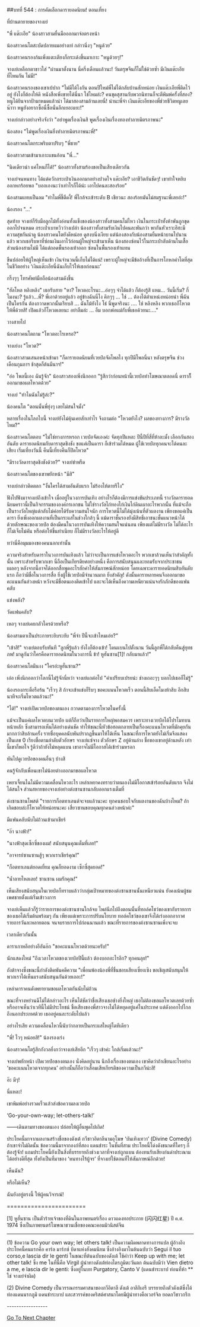 ##บทที่ 544 : การคัดเลือกดารายอดนิยม!
ตอนเที่ยง


ที่บ้านตายายของจางเย่


"พี่ แต๊ะเอีย" น้องสาวสามยื่นมือออกมาจ่อตรงหน้า


น้องสาวคนโตสะบัดปลายผมอย่างเท่ กล่าวนิ่งๆ "หนูด้วย"


น้องสาวคนรองก้นเพิ่งแตะเตียงก็กระเด้งขึ้นมาเกาะ "หนูด้วยๆ!"


จางเย่เหลือกตาขาวใส่ "ผ่านมาตั้งนาน นี่ครึ่งเดือนแล้วนะ! วันตรุษจีนก็ไม่ใช่ด้วยซ้ำ มีเงินแต๊ะเอียที่ไหนกัน ไม่มี!"


น้องสาวคนรองของเขาเบ้ปาก "ไม่มีได้ไงกัน ตอนปีใหม่พี่ไม่ได้กลับบ้านสักหน่อย เงินแต๊ะเอียพี่ติดไว้อยู่ ยังไงก็ต้องให้ดิ หนังสือเพิ่งขายได้นี่นา ใช่ไหมล่ะ? คนขุดสุสานกับพวกนิทานก็จะตีพิมพ์ครั้งที่สอง? หนูได้ยินจากป้ามาหมดแล้วน่า ได้มาสองสามล้านเลยนี่! น่านะพี่จ๋า เงินแต๊ะเอียของพี่ช่วยชีวิตหนูเลยน๊าาา หนูยังอยากซื้อนี่ซื้อนั่นอีกเยอะแยะ!"


จางเย่กล่าวอย่างจริงจังว่า "อย่าพูดเรื่องเงินสิ พูดเรื่องเงินเรื่องทองทำลายมิตรภาพนะ"


น้องสอง "ไม่พูดเรื่องเงินยิ่งทำลายมิตรภาพนะพี่!"


น้องสาวคนโตกระพริบตาปริบๆ "พี่ชาย"


น้องสาวสามเข้ามาเกาะแขนอ้อน "พี่..."


"นิดเดียวน่า แค่ไหนก็ได้!" น้องสาวทั้งสามร้องขอเป็นเสียงเดียวกัน


จางเย่จนหนทาง ได้แต่ควักกระเป๋าเงินออกมาอย่างปวดใจ แต๊ะเอีย? เอาชีวิตกันชัดๆ! เขาทำใจหยิบออกหกร้อยพอ "บอกเองนะว่าเท่าไรก็ได้น่ะ เอาไปคนละสองร้อย"


น้องสามแทบเป็นลม "ทำไมพี่ขี้ตืดงี้! พี่ใกล้จะเข้าระดับ B เชียวนะ สองร้อยมันไม่สมฐานะพี่เลยอ่ะ!"


น้องรอง "..."


สุดท้าย จางเย่ก็รับมือลูกไม้ทั้งอ่อนทั้งแข็งของน้องสาวทั้งสามคนไม่ไหว เงินในกระเป๋าทั้งห้าพันถูกขุดออกไปจนหมด กระเป๋าเบาหวิวว่างเปล่า น้องสาวทั้งสามรับเงินไปคนละพันกว่า พากันหัวเราะฮิฮะมีความสุขกันน่าดู น้องสาวคนโตยังดีหน่อย ดูสงบนิ่งเงียบ แต่น้องสองกับน้องสามยิ้มหน้าบานไปนานแล้ว พวกเธอรีบหาที่ซ่อนเงินเอาไว้ก่อนผู้ใหญ่จะเข้ามาเห็น น้องสองซ่อนไว้ในกระเป๋าลับด้านในเสื้อ ส่วนน้องสามไม่มี ได้แต่ถอดพื้นรองเท้าออก ซ่อนในพื้นรองเท้าแทน


ขืนปล่อยให้ผู้ใหญ่เห็นเข้า เงินจำนวนนี้เก็บไม่ได้แน่! เพราะผู้ใหญ่จะมีข้ออ้างที่เป็นการโกหกคำโตที่สุดในชีวิตอย่าง ‘เงินแต๊ะเอียนี่ฉันเก็บไว้ให้เธอก่อนนะ’


กริ๊งๆๆ โทรศัพท์มือถือน้องสามดังขึ้น


"ฮัลโหล หลิงหลิง" เธอรับสาย "หา? โหวตอะไรนะ...อ่อๆๆ จำได้แล้ว ก็ต้องรู้สิ แหม... วันนี้เริ่ม? กี่โมงนะ? รู้แล้ว...พี่? พี่เอาด้วยอยู่แล้ว อยู่ข้างฉันนี่ไง คิกๆๆ ... ใช่ ... ต้องได้ตำแหน่งหน่อยน่า พี่ฉันเป็นใครกัน ต้องกวาดพวกนั้นเรียบสิ ... ฉันโม้ยังไง โธ่ นี่พูดจริงนะ .... ใช่ หลิงหลิง พวกเธอก็โหวตให้พี่ด้วยสิ! เปิดแล้วก็โหวตเลยนะ อย่าลืมล่ะ ... อืม บอกพ่อแม่กับพี่เธอด้วยนะ...."


วางสายไป


น้องสาวคนโตถาม "โหวตอะไรเหรอ?"


จางเย่งง "โหวต?"


น้องสาวสามเสนอหน้าเข้ามา "ก็ดารายอดนิยมที่เวยป๋อจัดโพลไง ทุกปีมีโพลนี่นา หลังตรุษจีน ช่วงเดือนกุมภาฯ ช้าสุดก็ต้นมีนาฯ!"


"อ่อ โพลนี้เอง ฉันรู้จัก" น้องสาวสองเพิ่งนึกออก "รู้สึกว่าก่อนหน้านี้เวยป๋อทำโฆษณาตลอดนี่ ดาราก็็ออกมาขอผลโหวตด้วย"


จางเย่ "ทำไมฉันไม่รู้ล่ะ?"


น้องคนโต "ตอนนั้นพี่ยุ่งๆ เลยไม่สนใจมั้ง"


หลายเรื่องในโลกใบนี้ จางเย่ยังไม่คุ้นเคยสักเท่าไร จึงถามต่อ "โหวตยังไง? ผลของทางการ? มีรางวัลไหม?"


น้องสาวคนโตตอบ "ไม่ใช่ทางการหรอก เวยป๋อจัดเองค่ะ จัดทุกปีแหละ ปีนี้ปีที่สี่ที่ห้าละมั้ง เลือกกันสองอันดับ ดารายอดนิยมกับดาราสุดชิงชัง ขอแค่เป็นดารา ก็เข้าร่วมได้หมด ผู้ใช้เวยป๋อทุกคนจะได้คนละเสียง เริ่มเที่ยงวันนี้ คืนนี้เที่ยงคืนก็ปิดโหวต"


"มีรางวัลดาราสุดชิงชังด้วย?" จางเย่ขำพรืด


น้องสาวคนโตของเขาพยักหน้า "มีสิ"


จางเย่กล่าวติดตลก "งั้นใครได้สามอันดับแรก ไม่ร้องไห้ตายรึไง"


ฟังไปฟังมาจางเย่ถึงเข้าใจ เมื่ออยู่ในวงการบันเทิง อย่างไรก็ต้องมีการแข่งขันประเภทนี้ รางวัลดารายอดนิยมคราวนี้เป็นกิจกรรมขององค์กรเอกชน ไม่ใช่รางวัลไก่ทองไก่เงินไก่ดินเผาอะไรพวกนั้น ที่แม้จะถือเป็นรางวัลใหญ่แต่กลับไม่ค่อยได้รับความสนใจนัก การโหวตนี้ไม่ได้มุ่งเน้นที่ตัวผลงาน เพียงขอแค่เป็นดารา ยิ่งเพิ่งออกผลงานที่เป็นกระแสในช่วงใกล้ๆ นี้ แม้ดาราชั้นรองยังมีสิทธิ์เอาชนะชั้นแนวหน้าได้ ด้วยลักษณะของเวยป๋อ ต้องมีคนในวงการบันเทิงให้ความสนใจแน่นอน เพียงแต่ไม่มีรางวัล ไม่ได้อะไรก็ไม่เจ็บไม่คัน หรือต่อให้ขึ้นทำเนียบ ก็ไม่มีรางวัลอะไรให้อยู่ดี


ทว่านี่คือมุมมองของคนนอกเท่านั้น


ความจริงสำหรับดาราในวงการบันเทิงแล้ว ไม่ว่าจะเป็นการแข่งโหวตอะไร พวกเขาล้วนเห็นว่าสำคัญทั้งนั้น เพราะสำหรับพวกเขา นี่ถือเป็นเกียรติยศอย่างหนึ่ง คือการสนับสนุนและยอมรับจากประชาชน เผลอๆ หลังจากนี้อาจได้ออกสื่อพูดอะไรสักคำให้สัมภาษณ์สักหน่อย โดยเฉพาะดารายอดนิยมสิบอันดับแรก ถือว่ามีชื่อในวงการสื่อ ยิ่งผู้ใช้เวยป๋อมีจำนวนมาก ยิ่งสำคัญ! ดังนั้นดาราหลายคนจึงออกมาขอคะแนนกันล่วงหน้า หวังจะมีชื่อตนเองติดเข้าไป และจะได้เห็นถึงความเหนียวแน่นจงรักภักดีของแฟนคลับ


แข่งพลัง?


วัดแฟนคลับ?


เหอๆ จางเย่เคยกลัวใครด้วยหรือ?


น้องสามตาเป็นประกายระยิบระยับ "พี่จ๋า ปีนี้จะเข้าไหมเอ่ย?"


"เข้าสิ!" จางเย่ตอบรับทันที "ลูกพี่รู้แล้ว ยังไงก็ต้องเข้า! โดนแบนไปตั้งนาน วันนี้ลูกพี่ได้กลับคืนสู่ยุทธภพ! มาดูกันว่าใครคือดารายอดนิยมในวงการนี้ ข้า! หูฮันซาน[1]! กลับมาแล้ว!"


น้องสาวคนโตมึนงง "ใครอ่ะหูฮั่นซาน?"


เอ่อ เพิ่งนึกออกว่าโลกนี้ไม่รู้จักนี่หว่า จางเย่แถต่อไป "คำเปรียบเปรยน่ะ ช่างเถอะๆๆ บอกไปเธอก็ไม่รู้"


น้องรองกระตือรือร้น "เร็วๆ สิ ถ้าจะเข้าแข่งก็รีบๆ ขอคะแนนโหวตเร็ว ตอนนี้สิบเอ็ดโมงห้าสิบ อีกสิบนาทีจะเริ่มโหวตแล้วนะ!"


"ได้!" จางเย่เปิดเวยป๋อของตนเอง กวาดตามองการโหวตในครั้งนี้


แม้จะเป็นแค่ผลโหวตบนเวยป๋อ แต่ก็ถือว่าเป็นรายการใหญ่พอสมควร เพราะทางเวยป๋อได้โปรโมทบนหน้าหลัก ซึ่งสามารถเห็นได้อย่างเด่นชัด ทำให้ขณะนี้หัวข้อฮอตกลายเป็นเรื่องคะแนนโหวตที่มักคุยกันมากกว่าสิบล้านครั้ง รายชื่อบุคคลนับพันปรากฏขึ้นมาให้ได้เห็น ในขณะที่การโหวตยังไม่เริ่มจึงแสดงเป็นเลข 0 เรียงชื่อตามลำดับตัวอักษร จางเย่แซ่จาง ตัวอักษร Z อยู่ด้านล่าง ชื่อของเขาอยู่ด้านหลัง เท่านี้เขาก็พอใจ รู้ดีว่าถ้ายังไม่หลุดแบน เขาอาจไม่มีโอกาสได้เข้าร่วมหรอก


หันไปดูเวยป๋อของคนอื่นๆ บ้างสิ


คนรู้จักกับเพื่อนเขาไม่น้อยต่างออกมาขอผลโหวต


เหยาเจี้ยนไฉไม่มีความเคลื่อนไหวอะไร เหล่าเหยาคงทราบว่าตนเองไม่มีโอกาสเข้าร้อยอันดับแรก จึงไม่ได้สนใจ ส่วนสหายของจางเย่อย่างต่งซานซานกลับออกแรงเต็มที่


ต่งซานซานโพสต์ "รายการก็อตทาเลนต์จะจบแล้วนะคะ ทุกคนชอบใจกับผลงานของฉันบ้างไหม? ถ้าเกิดชอบล่ะก็โหวตให้หน่อยนะคะ เสี่ยวซานขอบคุณทุกคนล่วงหน้าค่ะ"


มีแฟนคลับนับไม่ถ้วนเข้ามาเชียร์


"อ๊า นางฟ้า!"


"นางฟ้าสุดเซ็กซี่ของผม! สนับสนุนคุณเต็มที่เลย!"


"อาจารย์ซานซานสู้ๆ พวกเราเชียร์คุณ!"


"ก็อตทาเลนต์ยอดเยี่ยม คุณก็ยอดงาม เซ็กซี่สุดยอด!"


"น้ำลายไหลเลย! ซานซาน ผมรักคุณ!"


เห็นเสียงสนับสนุนในเวยป๋อก็ทราบแล้วว่ากลุ่มเป้าหมายของต่งซานซานนั้นเหนียวแน่น ยังคงเน้นผู้ชมเพศชายตั้งแต่เริ่มเข้าวงการ


จางเย่เห็นแล้วก็รู้ว่ารายการของต่งซานซานใกล้จบ ไพล่นึกไปถึงตอนนั้นที่ทอล์คโชว์ของเขากับรายการของเธอได้เริ่มต้นพร้อมๆ กัน เพียงแต่เพราะการปรับนโยบาย ทอล์คโชว์ของเขาจึงได้เร่งออกอากาศรายการวันละหลายตอน จนจบรายการไปก่อนนานแล้ว ขณะที่รายการของต่งซานซานเพิ่งจะจบ


เวลาเดียวกันนั้น


ดาราเกาหลีอย่างอีอันอ๊ก "ขอคะแนนโหวตด้วยนะครับ!"


นักแสดงใหม่ "ถึงเวลาโหวตของเวยป๋อปีนี้แล้ว ต้องบอกอะไรอีก? ทุกคนลุย!"


ถังต้าจางซึ่งขณะนี้กำลังติดพันคดีความ "เพื่อนพ้องน้องพี่ที่ชื่นชอบเสียงเซี่ยงเซิง ขอเชิญสนับสนุนให้พวกเราได้เห็นแรงสนับสนุนกันด้วยเถอะ!"


เหล่าดาราคนดังพยายามขอผลโหวตกันนับไม่ถ้วน


ขณะที่จางหย่วนฉีไม่ได้กล่าวอะไร เห็นได้ชัดว่าชื่อเสียงเธอช่างยิ่งใหญ่ เธอไม่ต้องขอผลโหวตเลยด้วยซ้ำ หรืออาจเห็นว่าเวทีนี้ไม่มีประโยชน์ ชื่อเสียงของพี่สาวจางไม่ได้หยุดอยู่แค่ในประเทศ แต่ดังออกไปไกลถึงนอกประเทศด้วย เธออยู่คนละระดับไปแล้ว


อย่างไรเสีย ความเคลื่อนไหวนี้นับว่ากลายเป็นกระแสใหญ่โตทีเดียว


"พี่! ไวๆ หน่อยสิ!" น้องรองเร่ง


น้องสาวคนโตรู้สึกกังวลยิ่งกว่าจางเย่เสียอีก "เร็วๆ เข้าค่ะ ใกล้เริ่มแล้วนะ!"


จางเย่พยักหน้า เปิดเวยป๋อของตนเอง นั่งคิดอยู่นาน นึกถึงเรื่องของตนเอง เขาคิดว่าถ้าเขียนอะไรอย่าง ‘ขอคะแนนโหวตจากทุกคน’ อย่างนั้นก็ถือว่าเสื่อมเสียเกียรติของความเป็นกวีน่ะสิ!


อ๊ะ มีๆ!


นี่แหละ!


เขาพิมพ์อย่างรวดเร็วแล้วส่งข้อความลงเวยป๋อ


‘Go-your-own-way;
let-others-talk!’


——เดินตามทางของตนเอง ปล่อยให้ผู้อื่นพูดไปเถิด!


ประโยคนี้มาจากผลงานสร้างชื่อของดังเต้ กวีชาวอิตาลีนามอุโฆษ ‘บันเทิงเทวา’ (Divine Comedy) ถ้าเขาจำไม่ผิดนั้น ข้อความนี้มาจากองก์ที่สอง แดนชำระ ในชั้นที่สาม ประโยคนี้โด่งดังขนาดที่ใครๆ ก็ต้องรู้จัก! แถมประโยคนี้ยังเป็นสิ่งที่บรรยายถึงช่วงเวลาที่จางเย่ถูกแบน ต้องทนรับเสียงก่นด่าประณามได้อย่างดีที่สุด ทั้งยังเป็นที่มาของ ‘หนทางไร้ผู้จร’ ที่จางเย่ใช้ตอนที่ให้สัมภาษณ์อีกด้วย!


เห็นฉัน?


หรือไม่เห็น?


ฉันยังอยู่ตรงนี้ ให้ผู้คนวิจารณ์!




=======================




[1] หูฮั่นซาน เป็นตัวร้ายเจ้าของที่ดินในภาพยนตร์เรื่อง ดาวแดงทอประกาย (闪闪红星) ปี ค.ศ. 1974 ซึ่งเป็นภาพยนตร์โฆษณาชวนเชื่อของคณะคอมมิวนิสต์จีน




*********


(1) ข้อความ Go your own way; let others talk! เป็นความผิดพลาดทางการแปล
ผู้อ้างอิงประโยคนี้คนแรกคือ คาร์ล มาร์กซ์ บิดาแห่งสังคมนิยม ซึ่งอ้างอิงมาในต้นฉบับว่า
Segui il tuo corso,e lascia dir le genti
ในขณะที่ต้นฉบับของดังเต้ ใช้คำว่า
Keep up with me; let other talk! ซึ่ง me ในที่นี้คือ Virgil ผู้นำทางดังเต้ท่องไตรภูมิตะวันตก
ต้นฉบับมีว่า
Vien dietro a me, e lascia dir le genti:
ซึ่งอยู่ในบท Purgatory, Canto V (แดนชำระบาป ท่อนที่ห้า ** ใช่ จางเย่จำผิด)


(2) Divine Comedy เป็นวรรณกรรมศาสนาของกวีอิตาลี ดังเต้ อาลิกิเอรี บรรยายถึงตัวดังเต้ซึ่งได้ท่องแดนนรกภูมิ แดนชำระบาป และสวรรค์ของคริสต์ศาสนาโดยมีผู้นำทางคือเวอร์จิล ยอดกวีชาวกรีก




*-*-*-*-*-*-*-*-*-*-*-*-*-*-*-*-*-*






[Go To Next Chapter]( ./45.md)
